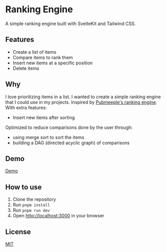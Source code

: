 # Ranking Engine

A simple ranking engine built with SvelteKit and Tailwind CSS.

## Features

- Create a list of items
- Compare items to rank them
- Insert new items at a specific position
- Delete items

## Why

I love prioritizing items in a list. I wanted to create a simple ranking engine that I could use in my projects.
Inspired by [Pubmeeple's ranking engine](https://www.pubmeeple.com/ranking-engine). With extra features:

- Insert new items after sorting

Optimized to reduce comparisons done by the user through:

- using merge sort to sort the items
- building a DAG (directed acyclic graph) of comparisons

## Demo

[Demo](https://ranking-engine.pages.dev/)

## How to use

1. Clone the repository
2. Run `pnpm install`
3. Run `pnpm run dev`
4. Open [http://localhost:3000](http://localhost:3000) in your browser

## License

[MIT](LICENSE)

